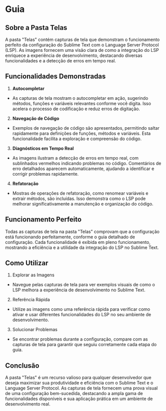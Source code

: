 # Guia
## Sobre a Pasta Telas
A pasta "Telas" contém capturas de tela que demonstram o funcionamento perfeito da configuração do Sublime Text com o Language Server Protocol (LSP). As imagens fornecem uma visão clara de como a integração do LSP enriquece a experiência de desenvolvimento, destacando diversas funcionalidades e a detecção de erros em tempo real.

## Funcionalidades Demonstradas
1. **Autocompletar**

* As capturas de tela mostram o autocompletar em ação, sugerindo métodos, funções e variáveis relevantes conforme você digita. Isso acelera o processo de codificação e reduz erros de digitação.

2. **Navegação de Código**

* Exemplos de navegação de código são apresentados, permitindo saltar rapidamente para definições de funções, métodos e variáveis. Esta funcionalidade facilita a exploração e compreensão do código.

3. **Diagnósticos em Tempo Real**

* As imagens ilustram a detecção de erros em tempo real, com sublinhados vermelhos indicando problemas no código. Comentários de erro detalhados aparecem automaticamente, ajudando a identificar e corrigir problemas rapidamente.

4. **Refatoração**

* Mostras de operações de refatoração, como renomear variáveis e extrair métodos, são incluídas. Isso demonstra como o LSP pode melhorar significativamente a manutenção e organização do código.

## Funcionamento Perfeito
Todas as capturas de tela na pasta "Telas" comprovam que a configuração está funcionando perfeitamente, conforme o guia detalhado de configuração. Cada funcionalidade é exibida em pleno funcionamento, mostrando a eficiência e a utilidade da integração do LSP no Sublime Text.

## Como Utilizar
1. Explorar as Imagens

* Navegue pelas capturas de tela para ver exemplos visuais de como o LSP melhora a experiência de desenvolvimento no Sublime Text.

2. Referência Rápida

* Utilize as imagens como uma referência rápida para verificar como ativar e usar diferentes funcionalidades do LSP no seu ambiente de desenvolvimento.

3. Solucionar Problemas

* Se encontrar problemas durante a configuração, compare com as capturas de tela para garantir que seguiu corretamente cada etapa do guia.

## Conclusão
A pasta "Telas" é um recurso valioso para qualquer desenvolvedor que deseja maximizar sua produtividade e eficiência com o Sublime Text e o Language Server Protocol. As capturas de tela fornecem uma prova visual de uma configuração bem-sucedida, destacando a ampla gama de funcionalidades disponíveis e sua aplicação prática em um ambiente de desenvolvimento real.
